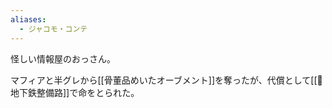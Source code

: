 ```yaml
---
aliases:
  - ジャコモ・コンテ
---
```



怪しい情報屋のおっさん。

マフィアと半グレから[[骨董品めいたオーブメント]]を奪ったが、代償として[[🚪地下鉄整備路]]で命をとられた。